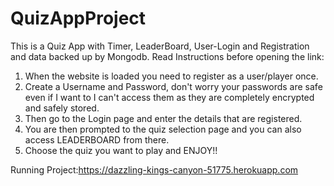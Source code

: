 # QuizAppProject
This is a Quiz App with Timer, LeaderBoard, User-Login and Registration and data backed up by Mongodb.
Read Instructions before opening the link:
1) When the website is loaded you need to register as a user/player once.
2) Create a Username and Password, don't worry your passwords are safe even if I want to I can't access them as they are completely encrypted and safely stored.
3) Then go to the Login page and enter the details that are registered.
4) You are then prompted to the quiz selection page and you can also access LEADERBOARD from there.
5) Choose the quiz you want to play and ENJOY!!


Running Project:https://dazzling-kings-canyon-51775.herokuapp.com
